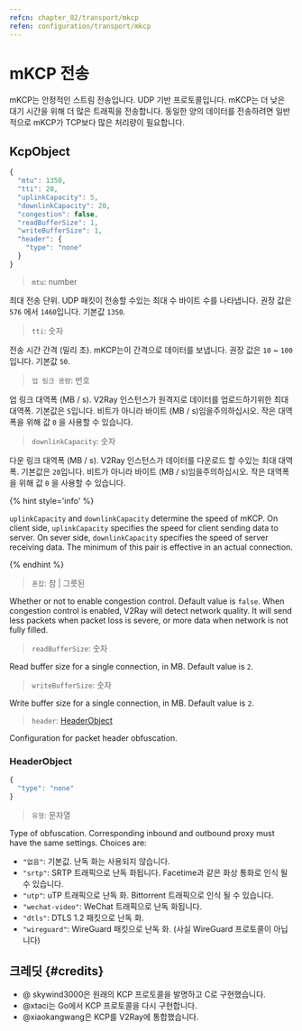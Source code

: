 ```yaml
---
refcn: chapter_02/transport/mkcp
refen: configuration/transport/mkcp
---
```


# mKCP 전송

mKCP는 안정적인 스트림 전송입니다. UDP 기반 프로토콜입니다. mKCP는 더 낮은 대기 시간을 위해 더 많은 트래픽을 전송합니다. 동일한 양의 데이터를 전송하려면 일반적으로 mKCP가 TCP보다 많은 처리량이 필요합니다.

## KcpObject

```javascript
{
  "mtu": 1350,
  "tti": 20,
  "uplinkCapacity": 5,
  "downlinkCapacity": 20,
  "congestion": false,
  "readBufferSize": 1,
  "writeBufferSize": 1,
  "header": {
    "type": "none"
  }
}
```

> `mtu`: number

최대 전송 단위. UDP 패킷이 전송할 수있는 최대 수 바이트 수를 나타냅니다. 권장 값은 `576` 에서 `1460`입니다. 기본값 `1350`.

> `tti`: 숫자

전송 시간 간격 (밀리 초). mKCP는이 간격으로 데이터를 보냅니다. 권장 값은 `10` ~ `100`입니다. 기본값 `50`.

> `업 링크 용량`: 번호

업 링크 대역폭 (MB / s). V2Ray 인스턴스가 원격지로 데이터를 업로드하기위한 최대 대역폭. 기본값은 `5`입니다. 비트가 아니라 바이트 (MB / s)임을주의하십시오. 작은 대역폭을 위해 값 `0` 을 사용할 수 있습니다.

> `downlinkCapacity`: 숫자

다운 링크 대역폭 (MB / s). V2Ray 인스턴스가 데이터를 다운로드 할 수있는 최대 대역폭. 기본값은 `20`입니다. 비트가 아니라 바이트 (MB / s)임을주의하십시오. 작은 대역폭을 위해 값 `0` 을 사용할 수 있습니다.

{% hint style='info' %}

`uplinkCapacity` and `downlinkCapacity` determine the speed of mKCP. On client side, `uplinkCapacity` specifies the speed for client sending data to server. On sever side, `downlinkCapacity` specifies the speed of server receiving data. The minimum of this pair is effective in an actual connection.

{% endhint %}

> `혼잡`: 참 | 그릇된

Whether or not to enable congestion control. Default value is `false`. When congestion control is enabled, V2Ray will detect network quality. It will send less packets when packet loss is severe, or more data when network is not fully filled.

> `readBufferSize`: 숫자

Read buffer size for a single connection, in MB. Default value is `2`.

> `writeBufferSize`: 숫자

Write buffer size for a single connection, in MB. Default value is `2`.

> `header`: [HeaderObject](#headerobject)

Configuration for packet header obfuscation.

### HeaderObject

```javascript
{
  "type": "none"
}
```

> `유형`: 문자열

Type of obfuscation. Corresponding inbound and outbound proxy must have the same settings. Choices are:

* `"없음"`: 기본값. 난독 화는 사용되지 않습니다.
* `"srtp"`: SRTP 트래픽으로 난독 화됩니다. Facetime과 같은 화상 통화로 인식 될 수 있습니다.
* `"utp"`: uTP 트래픽으로 난독 화. Bittorrent 트래픽으로 인식 될 수 있습니다.
* `"wechat-video"`: WeChat 트래픽으로 난독 화됩니다.
* `"dtls"`: DTLS 1.2 패킷으로 난독 화.
* `"wireguard"`: WireGuard 패킷으로 난독 화. (사실 WireGuard 프로토콜이 아닙니다)

## 크레딧 {#credits}

* @ skywind3000은 원래의 KCP 프로토콜을 발명하고 C로 구현했습니다.
* @xtaci는 Go에서 KCP 프로토콜을 다시 구현합니다.
* @xiaokangwang은 KCP를 V2Ray에 통합했습니다.